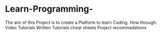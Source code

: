 # Learn-Programming-

The aim of this Project is to create a Platform to learn Coding.
How through: 
Video Tutorials
Written Tutorials
cheat sheets
Project recommedations
